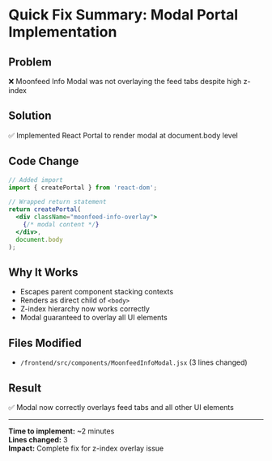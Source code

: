 # Quick Fix Summary: Modal Portal Implementation

## Problem
❌ Moonfeed Info Modal was not overlaying the feed tabs despite high z-index

## Solution
✅ Implemented React Portal to render modal at document.body level

## Code Change
```jsx
// Added import
import { createPortal } from 'react-dom';

// Wrapped return statement
return createPortal(
  <div className="moonfeed-info-overlay">
    {/* modal content */}
  </div>,
  document.body
);
```

## Why It Works
- Escapes parent component stacking contexts
- Renders as direct child of `<body>`
- Z-index hierarchy now works correctly
- Modal guaranteed to overlay all UI elements

## Files Modified
- `/frontend/src/components/MoonfeedInfoModal.jsx` (3 lines changed)

## Result
✅ Modal now correctly overlays feed tabs and all other UI elements

---
**Time to implement:** ~2 minutes  
**Lines changed:** 3  
**Impact:** Complete fix for z-index overlay issue
